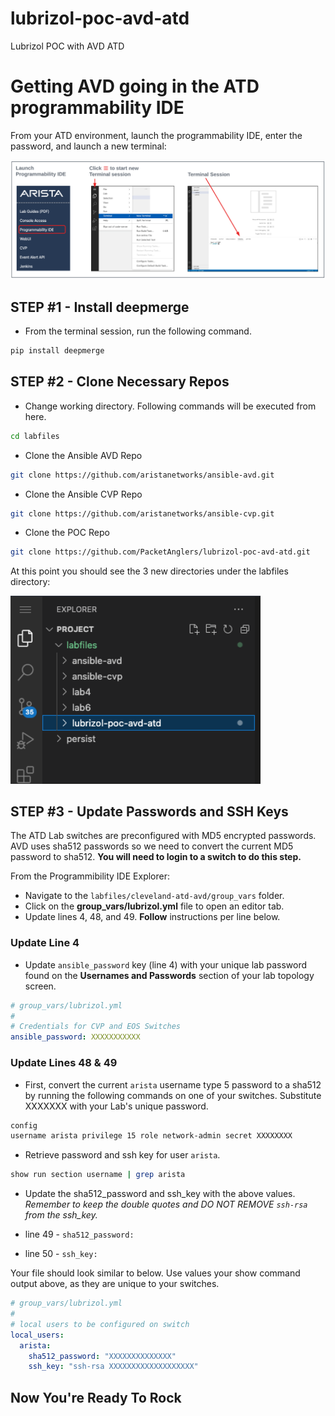 # lubrizol-poc-avd-atd
Lubrizol POC with AVD ATD

# Getting AVD going in the ATD programmability IDE
From your ATD environment, launch the programmability IDE, enter the password, and launch a new terminal:

<img src="images/programmability_ide.png" alt="Prog IDE"/>

## STEP #1 - Install deepmerge

- From the terminal session, run the following command.

``` bash
pip install deepmerge
```

## STEP #2 - Clone Necessary Repos

- Change working directory. Following commands will be executed from here.

``` bash
cd labfiles
```

- Clone the Ansible AVD Repo

``` bash
git clone https://github.com/aristanetworks/ansible-avd.git
```

- Clone the Ansible CVP Repo

``` bash
git clone https://github.com/aristanetworks/ansible-cvp.git
```

- Clone the POC Repo

``` bash
git clone https://github.com/PacketAnglers/lubrizol-poc-avd-atd.git
```

At this point you should see the 3 new directories under the labfiles directory:

<img src="images/labfiles.png" alt="Labfiles Dir" width="400"/>

## STEP #3 - Update Passwords and SSH Keys

The ATD Lab switches are preconfigured with MD5 encrypted passwords.  AVD uses sha512 passwords so we need to convert the current MD5 password to sha512.  **You will need to login to a switch to do this step.**

From the Programmibility IDE Explorer:

- Navigate to the `labfiles/cleveland-atd-avd/group_vars` folder.
- Click on the **group_vars/lubrizol.yml** file to open an editor tab.
- Update lines 4, 48, and 49.  **Follow** instructions per line below.

### Update Line 4

- Update `ansible_password` key (line 4) with your unique lab password found on the **Usernames and Passwords** section of your lab topology screen.

``` yaml
# group_vars/lubrizol.yml
#
# Credentials for CVP and EOS Switches
ansible_password: XXXXXXXXXXX
```

### Update Lines 48 & 49

- First, convert the current `arista` username type 5 password to a sha512 by running the following commands on one of your switches. Substitute XXXXXXX with your Lab's unique password.

``` bash
config
username arista privilege 15 role network-admin secret XXXXXXXX
```

- Retrieve password and ssh key for user `arista`.

``` bash
show run section username | grep arista
```

- Update the sha512_password and ssh_key with the above values. _Remember to keep the double quotes and DO NOT REMOVE `ssh-rsa` from the ssh_key._

- line 49 - `sha512_password:`
- line 50 - `ssh_key:`

Your file should look similar to below.  Use values your show command output above, as they are unique to your switches.

``` yaml
# group_vars/lubrizol.yml
#
# local users to be configured on switch
local_users:
  arista:
    sha512_password: "XXXXXXXXXXXXXX"
    ssh_key: "ssh-rsa XXXXXXXXXXXXXXXXXXX"
```

## Now You're Ready To Rock